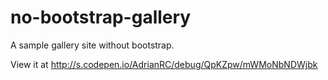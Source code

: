 # no-bootstrap-gallery
A sample gallery site without bootstrap.

View it at http://s.codepen.io/AdrianRC/debug/QpKZpw/mWMoNbNDWjbk
